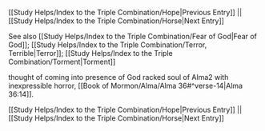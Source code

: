 [[Study Helps/Index to the Triple Combination/Hope|Previous Entry]]  ||  [[Study Helps/Index to the Triple Combination/Horse|Next Entry]]

 See also [[Study Helps/Index to the Triple Combination/Fear of God|Fear of God]]; [[Study Helps/Index to the Triple Combination/Terror, Terrible|Terror]]; [[Study Helps/Index to the Triple Combination/Torment|Torment]]

 thought of coming into presence of God racked soul of Alma2 with inexpressible horror, [[Book of Mormon/Alma/Alma 36#^verse-14|Alma 36:14]].

[[Study Helps/Index to the Triple Combination/Hope|Previous Entry]]  ||  [[Study Helps/Index to the Triple Combination/Horse|Next Entry]]